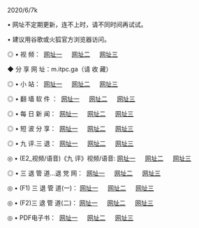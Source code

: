 <p>2020/6/7k
<p>• 网址不定期更新，连不上时，请不同时间再试试。
<p>• 建议用谷歌或火狐官方浏览器访问。
<p>◎ • 视 频： 
<a href="http://hcd.csso.press/" target="_blank">网址一</a> 　 
<a href="http://had.csso.press/" target="_blank">网址二</a> 　 
<a href="http://hbd.csso.press/b.html" target="_blank">网址三</a>
<p>◆ 分 享 网 址：m.itpc.ga（请 收 藏） </p>

<p>◎ • 小 站：  
<a href="http://hcd.csso.press/f.html" target="_blank">网址一</a> 　 
<a href="http://had.csso.press/h.html" target="_blank">网址二</a> 　 
<a href="http://hbd.csso.press/k/" target="_blank">网址三</a></p>
<p>◎ • 翻 墙 软 件 ：  
<a href="http://hcd.csso.press/ff/" target="_blank">网址一</a> 　 
<a href="http://had.csso.press/s/read/a1_nd.html" target="_blank">网址二</a> 　 
<a href="http://hbd.csso.press/ff/index.html" target="_blank">网址三</a></p>
<p>◎ • 每 日 新 闻：  
<a href="http://hcd.csso.press/day/" target="_blank">网址一</a> 　 
<a href="http://had.csso.press/day/" target="_blank">网址二</a> 　 
<a href="http://hbd.csso.press/day/index.html" target="_blank">网址三</a></p>
<p>◎ • 短 波 分 享：  
<a href="http://hcd.csso.press/h/" target="_blank">网址一</a> 　 
<a href="http://had.csso.press/h/" target="_blank">网址二</a> 　 
<a href="http://hbd.csso.press/h/index.html" target="_blank">网址三</a></p>
<p>◎ • 九 评.三 退：  
<a href="http://hcd.csso.press/t/" target="_blank">网址一</a> 　 
<a href="http://had.csso.press/v2/index.html" target="_blank">网址二</a> 　 
<a href="http://hbd.csso.press/tt/index.html" target="_blank">网址三</a> 　</p>
<p>◎ • (E2_视频/语音)《九 评》视频/语音: 
<a href="http://hcd.csso.press/7738.html" target="_blank">网址一</a> 　 
<a href="http://had.csso.press/7614.html" target="_blank">网址二</a> 　 
<a href="http://hbd.csso.press/7633.html" target="_blank">网址三</a></p>
<p>◎ • 三 退 管 道...退 党 网：  
<a href="http://hcd.csso.press/go/td1.html" target="_blank">网址一</a> 　 
<a href="http://had.csso.press/go/td2.html" target="_blank">网址二</a> 　 
<a href="http://hbd.csso.press/go/td3.html" target="_blank">网址三</a></p>
<p>◎ • (F1) 三 退 管 道(一)： 
<a href="http://hcd.csso.press/dd/" target="_blank">网址一</a> 　 
<a href="http://had.csso.press/s/read/a1_tdx.html" target="_blank">网址二</a> 　 
<a href="http://hbd.csso.press/dd/" target="_blank">网址三</a></p>
<p>◎ • (F2)三 退 管 道(二)： 
<a href="http://hbd.csso.press/d/" target="_blank">网址一</a> 　 
<a href="http://hcd.csso.press/d/index.html" target="_blank">网址二</a> 　 
<a href="http://had.csso.press/d/" target="_blank">网址三</a></p>
<p>◎ • PDF电子书：  
<a href="http://hcd.csso.press/p/" target="_blank">网址一</a> 　 
<a href="http://had.csso.press/p/index.html" target="_blank">网址二</a> 　 
<a href="http://hbd.csso.press/p/" target="_blank">网址三</a></p>
